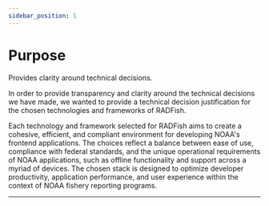 ```yaml
---
sidebar_position: 1
---
```


# Purpose

Provides clarity around technical decisions.

In order to provide transparency and clarity around the technical decisions we have made, we wanted to provide a technical decision justification for the chosen technologies and frameworks of RADFish.

Each technology and framework selected for RADFish aims to create a cohesive, efficient, and compliant environment for developing NOAA's frontend applications. The choices reflect a balance between ease of use, compliance with federal standards, and the unique operational requirements of NOAA applications, such as offline functionality and support across a myriad of devices. The chosen stack is designed to optimize developer productivity, application performance, and user experience within the context of NOAA fishery reporting programs.

---
